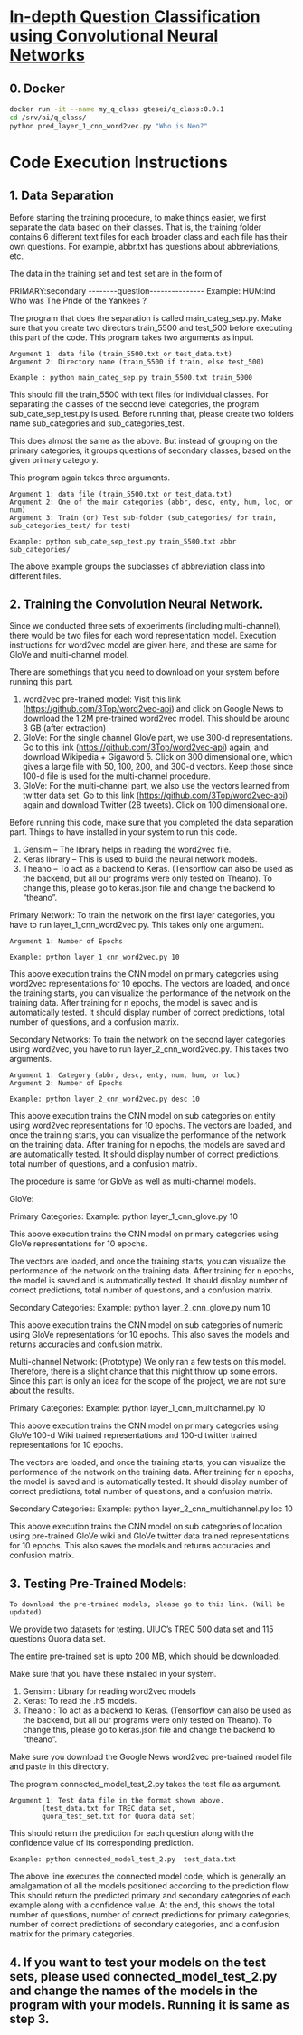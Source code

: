 # [In-depth Question Classification using Convolutional Neural Networks](https://arxiv.org/abs/1804.00968v1)

## 0. Docker 

```sh
docker run -it --name my_q_class gtesei/q_class:0.0.1
cd /srv/ai/q_class/ 
python pred_layer_1_cnn_word2vec.py "Who is Neo?"
```

# Code Execution Instructions 

## 1. Data Separation

Before starting the training procedure, to make things easier, we first separate the data based on their classes. That is, the training folder contains 6 different text files for each broader class and each file has their own questions. For example, abbr.txt has questions about abbreviations, etc. 

The data in the training set and test set are in the form of

PRIMARY:secondary --------question---------------
Example:
HUM:ind Who was The Pride of the Yankees ?

The program that does the separation is called main_categ_sep.py. Make sure that you create two directors train_5500 and test_500 before executing this part of the code. This program takes two arguments as input.

	Argument 1: data file (train_5500.txt or test_data.txt)
	Argument 2: Directory name (train_5500 if train, else test_500)

	Example : python main_categ_sep.py train_5500.txt train_5000

This should fill the train_5500  with text files for individual classes.
For separating the classes of the second level categories, the program sub_cate_sep_test.py is used.
Before running that, please create two folders name sub_categories and sub_categories_test.

This does almost the same as the above. But instead of grouping on the primary categories, it groups questions of secondary classes, based on the given primary category.

This program again takes three arguments. 
	
	Argument 1: data file (train_5500.txt or test_data.txt)
	Argument 2: One of the main categories (abbr, desc, enty, hum, loc, or num)
	Argument 3: Train (or) Test sub-folder (sub_categories/ for train, sub_categories_test/ for test)

	Example: python sub_cate_sep_test.py train_5500.txt abbr sub_categories/
	
The above example groups the subclasses of abbreviation class into different files.

## 2. Training the Convolution Neural Network.

Since we conducted three sets of experiments (including multi-channel), there would be two files for each word representation model. Execution instructions for word2vec model are given here, and these are same for GloVe and multi-channel model.

There are somethings that you need to download on your system before running this part.

1) word2vec pre-trained model: Visit this link (https://github.com/3Top/word2vec-api) and click on Google News to download the 1.2M pre-trained word2vec model. This should be around 3 GB (after extraction)
2) GloVe: For the single channel GloVe part, we use 300-d representations. Go to this link (https://github.com/3Top/word2vec-api) again, and download Wikipedia + Gigaword 5. Click on 300 dimensional one, which gives a large file with 50, 100, 200, and 300-d vectors. Keep those since 100-d file is used for the multi-channel procedure.
3) GloVe: For the multi-channel part, we also use the vectors learned from twitter data set. Go to this link (https://github.com/3Top/word2vec-api) again and download Twitter (2B tweets). Click on 100 dimensional one.

Before running this code, make sure that you completed the data separation part.
Things to have installed in your system to run this code.
1) Gensim – The library helps in reading the word2vec file.
2) Keras library – This is used to build the neural network models.
3) Theano – To act as a backend to Keras. (Tensorflow can also be used as the backend, but all our programs were only tested on Theano). To change this, please go to keras.json file and change the backend to “theano”.

Primary Network:
To train the network on the first layer categories, you have to run layer_1_cnn_word2vec.py. This takes only one argument.

	Argument 1: Number of Epochs

	Example: python layer_1_cnn_word2vec.py 10

This above execution trains the CNN model on primary categories using word2vec representations for 10 epochs.
The vectors are loaded, and once the training starts, you can visualize the performance of the network on the training data. After training for n epochs, the model is saved and is automatically tested. It should display number of correct predictions, total number of questions, and a confusion matrix.
 
Secondary Networks:
To train the network on the second layer categories using word2vec, you have to run layer_2_cnn_word2vec.py. This takes two arguments.

	Argument 1: Category (abbr, desc, enty, num, hum, or loc)
	Argument 2: Number of Epochs

	Example: python layer_2_cnn_word2vec.py desc 10
This above execution trains the CNN model on sub categories on entity using word2vec representations for 10 epochs.
The vectors are loaded, and once the training starts, you can visualize the performance of the network on the training data. After training for n epochs, the models are saved and are automatically tested. It should display number of correct predictions, total number of questions, and a confusion matrix.

 
The procedure is same for GloVe as well as multi-channel models.

GloVe:

Primary Categories:
	Example: python layer_1_cnn_glove.py 10

This above execution trains the CNN model on primary categories using GloVe representations for 10 epochs.

The vectors are loaded, and once the training starts, you can visualize the performance of the network on the training data. After training for n epochs, the model is saved and is automatically tested. It should display number of correct predictions, total number of questions, and a confusion matrix.

Secondary Categories:
	Example: python layer_2_cnn_glove.py num 10

This above execution trains the CNN model on sub categories of numeric using GloVe representations for 10 epochs. This also saves the models and returns accuracies and confusion matrix.


Multi-channel Network: (Prototype)
We only ran a few tests on this model. Therefore, there is a slight chance that this might throw up some errors.  Since this part is only an idea for the scope of the project, we are not sure about the results.

Primary Categories:
	Example: python layer_1_cnn_multichannel.py 10

This above execution trains the CNN model on primary categories using GloVe 100-d Wiki trained representations and 100-d twitter trained representations for 10 epochs.

The vectors are loaded, and once the training starts, you can visualize the performance of the network on the training data. After training for n epochs, the model is saved and is automatically tested. It should display number of correct predictions, total number of questions, and a confusion matrix.

Secondary Categories:
	Example: python layer_2_cnn_multichannel.py loc 10

This above execution trains the CNN model on sub categories of location using pre-trained GloVe wiki  and GloVe twitter data trained representations for 10 epochs. This also saves the models and returns accuracies and confusion matrix.

## 3. Testing Pre-Trained Models:
	
	To download the pre-trained models, please go to this link. (Will be updated)
	
We provide two datasets for testing. UIUC’s TREC 500 data set and 115 questions Quora data set. 

The entire pre-trained set is upto 200 MB, which should be downloaded.

Make sure that you have these installed in your system.
1) Gensim : Library for reading word2vec models
2) Keras: To read the .h5 models.
3) Theano : To act as a backend to Keras. (Tensorflow can also be used as the backend, but all our programs were only tested on Theano). To change this, please go to keras.json file and change the backend to “theano”.

Make sure you download the Google News word2vec pre-trained model file and paste in this directory.

The program connected_model_test_2.py takes the test file as argument.

	Argument 1: Test data file in the format shown above.
			(test_data.txt for TREC data set,
			quora_test_set.txt for Quora data set)
This should return the prediction for each question along with the confidence value of its corresponding prediction.

	Example: python connected_model_test_2.py  test_data.txt

The above line executes the connected model code, which is generally an amalgamation of all the models positioned according to the prediction flow. This should return the predicted primary and secondary categories of each example along with a confidence value. At the end, this shows the total number of questions, number of correct predictions for primary categories, number of correct predictions of secondary categories, and a confusion matrix for the primary categories.

## 4. If you want to test your models on the test sets, please used connected_model_test_2.py and change the names of the models in the program with your models. Running it is same as step 3.

